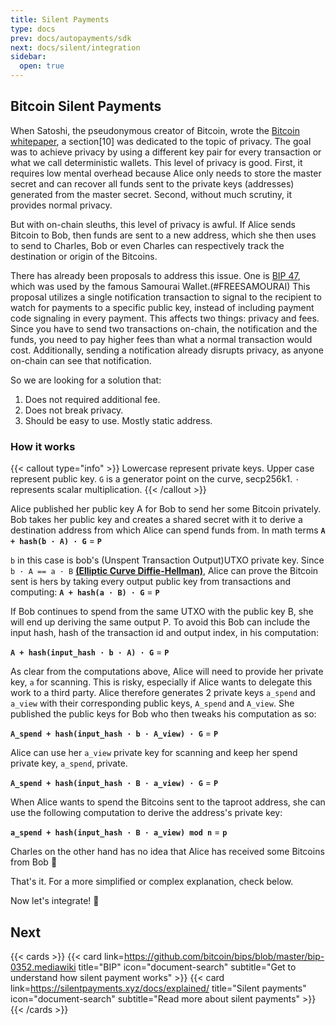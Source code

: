 ```yaml
---
title: Silent Payments
type: docs
prev: docs/autopayments/sdk
next: docs/silent/integration
sidebar:
  open: true
---
```


## Bitcoin Silent Payments

When Satoshi, the pseudonymous creator of Bitcoin, wrote the [Bitcoin whitepaper](https://bitcoin.org/bitcoin.pdf "whitepaper"), a section[10] was dedicated to the topic of privacy. The goal was to achieve privacy by using a different key pair for every transaction or what we call deterministic wallets. This level of privacy is good. First, it requires low mental overhead because Alice only needs to store the master secret and can recover all funds sent to the private keys (addresses) generated from the master secret. Second, without much scrutiny, it provides normal privacy.

But with on-chain sleuths, this level of privacy is awful. If Alice sends Bitcoin to Bob, then funds are sent to a new address, which she then uses to send to Charles, Bob or even Charles can respectively track the destination or origin of the Bitcoins.

There has already been proposals to address this issue. One is [BIP 47](https://bips.dev/47/ "proposal"), which was used by the famous Samourai Wallet.(#FREESAMOURAI) This proposal utilizes a single notification transaction to signal to the recipient to watch for payments to a specific public key, instead of including payment code signaling in every payment. This affects two things: privacy and fees. Since you have to send two transactions on-chain, the notification and the funds, you need to pay higher fees than what a normal transaction would cost. Additionally, sending a notification already disrupts privacy, as anyone on-chain can see that notification.

So we are looking for a solution that:

1. Does not required additional fee.
2. Does not break privacy.
3. Should be easy to use. Mostly static address.

### How it works

{{< callout type="info" >}}
Lowercase represent private keys. Upper case represent public key. `G` is a generator point on the curve, secp256k1. `·` represents scalar multiplication.
{{< /callout >}}

Alice published her public key A for Bob to send her some Bitcoin privately. Bob takes her public key and creates a shared secret with it to derive a destination address from which Alice can spend funds from. In math terms **`A + hash(b · A) · G`** = **`P`**

`b` in this case is bob's (Unspent Transaction Output)UTXO private key. Since `b · A == a · B` [**(Elliptic Curve Diffie-Hellman)**](https://en.wikipedia.org/wiki/Elliptic-curve_Diffie%E2%80%93Hellman "ECDH"), Alice can prove the Bitcoin sent is hers by taking every output public key from transactions and computing: **`A + hash(a · B) · G`** = **`P`**

If Bob continues to spend from the same UTXO with the public key B, she will end up deriving the same output P. To avoid this Bob can include the input hash, hash of the transaction id and output index, in his computation:

**`A + hash(input_hash · b · A) · G`** = **`P`**

As clear from the computations above, Alice will need to provide her private key, `a` for scanning. This is risky, especially if Alice wants to delegate this work to a third party. Alice therefore generates 2 private keys `a_spend` and `a_view` with their corresponding public keys, `A_spend` and `A_view`. She published the public keys for Bob who then tweaks his computation as so:

**`A_spend + hash(input_hash · b · A_view) · G`** = **`P`**

Alice can use her `a_view` private key for scanning and keep her spend private key, `a_spend`, private.

**`A_spend + hash(input_hash · B · a_view) · G`** = **`P`**

When Alice wants to spend the Bitcoins sent to the taproot address, she can use the following computation to derive the address's private key:

**`a_spend + hash(input_hash · B · a_view) mod n`** = **`p`**

Charles on the other hand has no idea that Alice has received some Bitcoins from Bob 🎊

That's it. For a more simplified or complex explanation, check below.

Now let's integrate! 🏃

## Next

{{< cards >}}
{{< card link=https://github.com/bitcoin/bips/blob/master/bip-0352.mediawiki title="BIP" icon="document-search" subtitle="Get to understand how silent payment works" >}}
{{< card link=https://silentpayments.xyz/docs/explained/ title="Silent payments" icon="document-search" subtitle="Read more about silent payments" >}}
{{< /cards >}}
